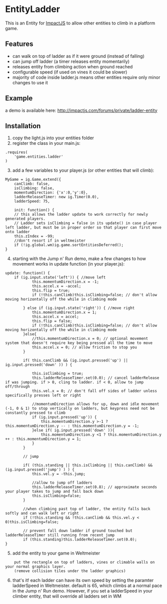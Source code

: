 EntityLadder
============

This is an Entity for  [ImpactJS](http://www.impactjs.com) to allow other entities to climb in a platform game.

Features
--------

 * can walk on top of ladder as if it were ground (instead of falling)
 * can jump off ladder (a timer releases entity momentarily)
 * releases entity from climbing action when ground reached
 * configurable speed (if used on vines it could be slower)
 * majority of code inside ladder.js means other entities require only minor changes to use it 


Example
-------

a demo is available here:
http://impactjs.com/forums/private/ladder-entity


Installation
------------
1. copy the light.js into your entities folder
2. register the class in your main.js:
```
.requires(
	'game.entities.ladder'
)
```

3. add a few variables to your player.js (or other entities that will climb):
```
MyGame = ig.Game.extend({
	canClimb: false,
	isClimbing: false,
	momentumDirection: {'x':0,'y':0},
	ladderReleaseTimer: new ig.Timer(0.0),
	ladderSpeed: 75,
	
	init: function() {
	// this allows the ladder update to work correctly for newly generated players.
	// Ladder sets isClimbing = false in its update() in case player left ladder, but must be in proper order so that player can first move onto ladder
	this.zIndex = -99;
	//don't resort if in weltmeister
	if (!ig.global.wm)ig.game.sortEntitiesDeferred();
}
```

4. starting with the Jump n' Run demo, make a few changes to how movement works in update function (in your player.js):
```
update: function() {
	if (ig.input.state('left')) { //move left
			this.momentumDirection.x = -1;
			this.accel.x = -accel;
			this.flip = true;			
			if (!this.canClimb)this.isClimbing=false; // don't allow moving horizontally off the while in climbing mode

		} else if (ig.input.state('right')) { //move right
			this.momentumDirection.x = 1;
			this.accel.x = accel;
			this.flip = false;			
			if (!this.canClimb)this.isClimbing=false; // don't allow moving horizontally off the while in climbing mode
		}else{
			//this.momentumDirection.x = 0; // optional movement system that doesn't require key being pressed all the time to move
			this.accel.x = 0; // allow friction to stop you
		}
		      
		if( this.canClimb && (ig.input.pressed('up') ||  ig.input.pressed('down' )) ) {           
			
			this.isClimbing = true;
			this.ladderReleaseTimer.set(0.0); // cancel ladderRelease if was jumping. if > 0, cling to ladder. if < 0, allow to jump off/through
			this.vel.x = 0; // don't fall off sides of ladder unless specifically presses left or right
            
			//momentumDirection allows for up, down and idle movement (-1, 0 & 1) to stop vertically on ladders, but keypress need not be constantly pressed to climb
			if (ig.input.pressed('up')) {
				this.momentumDirection.y >-1 ? this.momentumDirection.y -- : this.momentumDirection.y = -1;
			}else if( ig.input.pressed('down' )){
				this.momentumDirection.y <1 ? this.momentumDirection.y ++ : this.momentumDirection.y = 1;
			}
		}                
                       
		// jump
		
		if( (this.standing || this.isClimbing || this.canClimb) && (ig.input.pressed('jump') ) ) {
			this.vel.y = -this.jump;
            
			//allow to jump off ladders
			this.ladderReleaseTimer.set(0.8); // approximate seconds your player takes to jump and fall back down
			this.isClimbing=false;
		}
		
		//when climbing past top of ladder, the entity falls back softly and can walk left or right
		if (!this.standing && !this.canClimb && this.vel.y < 0)this.isClimbing=false;
		
		// prevent fall down ladder if ground touched but ladderReleaseTimer still running from recent jump
		if (this.standing)this.ladderReleaseTimer.set(0.0);
}
```

5. add the entity to your game in Weltmeister
```
	put the rectangle on top of ladders, vines or climable walls on your normal graphics layer.
	(remove collision tiles under the ladder graphics)
```

6. that's it! 
	each ladder can have its own speed by setting the paramter ladderSpeed in Weltmeister.
	default is 65, which climbs at a normal pace in the Jump n' Run demo.
	However, if you set a ladderSpeed in your climber entity, that will override all ladders set in WM
```
